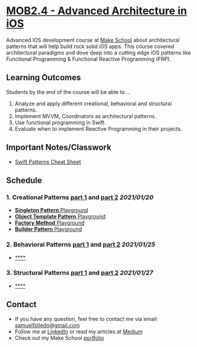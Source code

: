 # [MOB2.4 - Advanced Architecture in iOS](https://github.com/Make-School-Courses/MOB-2.4-Advanced-Architectural-Patterns-in-iOS)

Advanced iOS development course at [Make School](makeshcool.com) about architectural patterns that will help build rock solid iOS apps. This course covered architectural paradigms and dove deep into a cutting edge iOS patterns like Functional Programming & Functional Reactive Programming (FRP).

## Learning Outcomes
Students by the end of the course will be able to …

1. Analyze and apply different creational, behavioral and structural patterns.
2. Implement MVVM, Coordinators as architectural patterns.
3. Use functional programming in Swift.
4. Evaluate when to implement Reactive Programming in their projects.

## Important Notes/Classwork
- [Swift Patterns Cheat Sheet](https://docs.google.com/document/d/1I7dZ4qk_FJviZyDEKz7qTCIgQevZMV0zW1rz5cBLUMU/edit?usp=sharing)

## Schedule
### 1. Creational Patterns [part 1](https://make-school-courses.github.io/MOB-2.4-Advanced-Architectural-Patterns-in-iOS/#/Lessons/01-Creational-PatternsPt.1/README) and [part 2](https://make-school-courses.github.io/MOB-2.4-Advanced-Architectural-Patterns-in-iOS/#/Lessons/02-Creational-PatternsPt.2/README) *2021/01/20*
- [**Singleton Pattern** Playground](https://github.com/SamuelFolledo/MOB2.4-Advanced-Architecture-in-iOS/tree/master/Classwork%20Playground.playground/Pages/Day%201%20-%20Singleton%20Pattern.xcplaygroundpage)
- [**Object Template Pattern** Playground](https://github.com/SamuelFolledo/MOB2.4-Advanced-Architecture-in-iOS/tree/master/Classwork%20Playground.playground/Pages/Day%201%20-%20Object%20Template%20Pattern.xcplaygroundpage)
- [**Factory Method** Playground](https://github.com/SamuelFolledo/MOB2.4-Advanced-Architecture-in-iOS/tree/master/Classwork%20Playground.playground/Pages/Day%201%20-%20Factory%20Method.xcplaygroundpage)
- [**Builder Pattern** Playground](https://github.com/SamuelFolledo/MOB2.4-Advanced-Architecture-in-iOS/tree/master/Classwork%20Playground.playground/Pages/Day%201%20-%20Builder%20Pattern.xcplaygroundpage)

### 2. Behavioral Patterns [part 1](https://make-school-courses.github.io/MOB-2.4-Advanced-Architectural-Patterns-in-iOS/#/Lessons/03-Behavioral-PatternsPt.1/README) and [part 2](https://make-school-courses.github.io/MOB-2.4-Advanced-Architectural-Patterns-in-iOS/#/Lessons/04-Behavioral-PatternsPt.2/README) *2021/01/25*
- [****]()

### 3. Structural Patterns [part 1](https://make-school-courses.github.io/MOB-2.4-Advanced-Architectural-Patterns-in-iOS/#/Lessons/05-Structural-PatternsPt.1/README) and [part 2](https://make-school-courses.github.io/MOB-2.4-Advanced-Architectural-Patterns-in-iOS/#/Lessons/06-Structural-PatternsPt.2/README) *2021/01/27*
- [****]()

## Contact
- If you have any question, feel free to contact me via email: <samuelfolledo@gmail.com>
- Follow me at [LinkedIn](https://linkedin.com/in/samuelfolledo) or read my articles at [Medium](https://medium.com/@samuelfolledo)
- Check out my Make School [portfolio](https://www.makeschool.com/portfolio/samuelfolledo)
